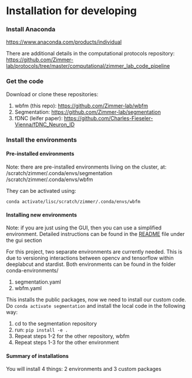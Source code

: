 
# Installation for developing

### Install Anaconda

https://www.anaconda.com/products/individual

There are additional details in the computational protocols repository:
https://github.com/Zimmer-lab/protocols/tree/master/computational/zimmer_lab_code_pipeline

### Get the code

Download or clone these repositories:
1. wbfm (this repo): https://github.com/Zimmer-lab/wbfm
2. Segmentation: https://github.com/Zimmer-lab/segmentation
3. fDNC (leifer paper): https://github.com/Charles-Fieseler-Vienna/fDNC_Neuron_ID

### Install the environments

#### Pre-installed environments

Note: there are pre-installed environments living on the cluster, at:
/scratch/zimmer/.conda/envs/segmentation
/scratch/zimmer/.conda/envs/wbfm

They can be activated using:
```commandline
conda activate/lisc/scratch/zimmer/.conda/envs/wbfm
```

#### Installing new environments

Note: if you are just using the GUI, then you can use a simplified environment.
Detailed instructions can be found in the [README](wbfm/gui/README.md) file under the gui section

For this project, two separate environments are currently needed.
This is due to versioning interactions between opencv and tensorflow within deeplabcut and stardist. 
Both environments can be found in the folder conda-environments/

1. segmentation.yaml
2. wbfm.yaml

This installs the public packages, now we need to install our custom code.
Do `conda activate segmentation` and install the local code in the following way:

1. cd to the segmentation repository
2. run: `pip install -e .`
3. Repeat steps 1-2 for the other repository, wbfm
4. Repeat steps 1-3 for the other environment

#### Summary of installations

You will install 4 things: 2 environments and 3 custom packages
